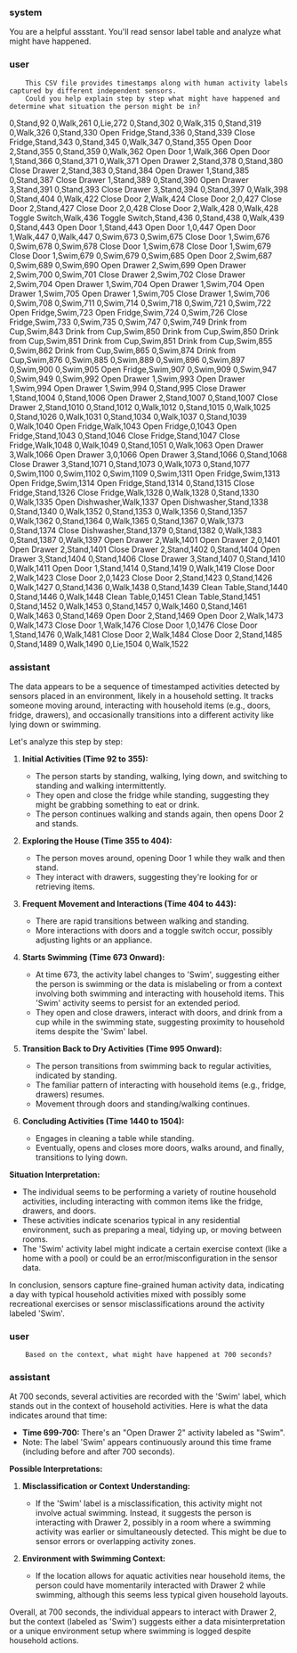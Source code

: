 ### system
You are a helpful assstant. You'll read sensor label table and analyze what might have happened.
### user

        This CSV file provides timestamps along with human activity labels captured by different independent sensors.
        Could you help explain step by step what might have happened and determine what situation the person might be in?
    
0,Stand,92
0,Walk,261
0,Lie,272
0,Stand,302
0,Walk,315
0,Stand,319
0,Walk,326
0,Stand,330
Open Fridge,Stand,336
0,Stand,339
Close Fridge,Stand,343
0,Stand,345
0,Walk,347
0,Stand,355
Open Door 2,Stand,355
0,Stand,359
0,Walk,362
Open Door 1,Walk,366
Open Door 1,Stand,366
0,Stand,371
0,Walk,371
Open Drawer 2,Stand,378
0,Stand,380
Close Drawer 2,Stand,383
0,Stand,384
Open Drawer 1,Stand,385
0,Stand,387
Close Drawer 1,Stand,389
0,Stand,390
Open Drawer 3,Stand,391
0,Stand,393
Close Drawer 3,Stand,394
0,Stand,397
0,Walk,398
0,Stand,404
0,Walk,422
Close Door 2,Walk,424
Close Door 2,0,427
Close Door 2,Stand,427
Close Door 2,0,428
Close Door 2,Walk,428
0,Walk,428
Toggle Switch,Walk,436
Toggle Switch,Stand,436
0,Stand,438
0,Walk,439
0,Stand,443
Open Door 1,Stand,443
Open Door 1,0,447
Open Door 1,Walk,447
0,Walk,447
0,Swim,673
0,Swim,675
Close Door 1,Swim,676
0,Swim,678
0,Swim,678
Close Door 1,Swim,678
Close Door 1,Swim,679
Close Door 1,Swim,679
0,Swim,679
0,Swim,685
Open Door 2,Swim,687
0,Swim,689
0,Swim,690
Open Drawer 2,Swim,699
Open Drawer 2,Swim,700
0,Swim,701
Close Drawer 2,Swim,702
Close Drawer 2,Swim,704
Open Drawer 1,Swim,704
Open Drawer 1,Swim,704
Open Drawer 1,Swim,705
Open Drawer 1,Swim,705
Close Drawer 1,Swim,706
0,Swim,708
0,Swim,711
0,Swim,714
0,Swim,718
0,Swim,721
0,Swim,722
Open Fridge,Swim,723
Open Fridge,Swim,724
0,Swim,726
Close Fridge,Swim,733
0,Swim,735
0,Swim,747
0,Swim,749
Drink from Cup,Swim,843
Drink from Cup,Swim,850
Drink from Cup,Swim,850
Drink from Cup,Swim,851
Drink from Cup,Swim,851
Drink from Cup,Swim,855
0,Swim,862
Drink from Cup,Swim,865
0,Swim,874
Drink from Cup,Swim,876
0,Swim,885
0,Swim,889
0,Swim,896
0,Swim,897
0,Swim,900
0,Swim,905
Open Fridge,Swim,907
0,Swim,909
0,Swim,947
0,Swim,949
0,Swim,992
Open Drawer 1,Swim,993
Open Drawer 1,Swim,994
Open Drawer 1,Swim,994
0,Stand,995
Close Drawer 1,Stand,1004
0,Stand,1006
Open Drawer 2,Stand,1007
0,Stand,1007
Close Drawer 2,Stand,1010
0,Stand,1012
0,Walk,1012
0,Stand,1015
0,Walk,1025
0,Stand,1026
0,Walk,1031
0,Stand,1034
0,Walk,1037
0,Stand,1039
0,Walk,1040
Open Fridge,Walk,1043
Open Fridge,0,1043
Open Fridge,Stand,1043
0,Stand,1046
Close Fridge,Stand,1047
Close Fridge,Walk,1048
0,Walk,1049
0,Stand,1051
0,Walk,1063
Open Drawer 3,Walk,1066
Open Drawer 3,0,1066
Open Drawer 3,Stand,1066
0,Stand,1068
Close Drawer 3,Stand,1071
0,Stand,1073
0,Walk,1073
0,Stand,1077
0,Swim,1100
0,Swim,1102
0,Swim,1109
0,Swim,1311
Open Fridge,Swim,1313
Open Fridge,Swim,1314
Open Fridge,Stand,1314
0,Stand,1315
Close Fridge,Stand,1326
Close Fridge,Walk,1328
0,Walk,1328
0,Stand,1330
0,Walk,1335
Open Dishwasher,Walk,1337
Open Dishwasher,Stand,1338
0,Stand,1340
0,Walk,1352
0,Stand,1353
0,Walk,1356
0,Stand,1357
0,Walk,1362
0,Stand,1364
0,Walk,1365
0,Stand,1367
0,Walk,1373
0,Stand,1374
Close Dishwasher,Stand,1379
0,Stand,1382
0,Walk,1383
0,Stand,1387
0,Walk,1397
Open Drawer 2,Walk,1401
Open Drawer 2,0,1401
Open Drawer 2,Stand,1401
Close Drawer 2,Stand,1402
0,Stand,1404
Open Drawer 3,Stand,1404
0,Stand,1406
Close Drawer 3,Stand,1407
0,Stand,1410
0,Walk,1411
Open Door 1,Stand,1414
0,Stand,1419
0,Walk,1419
Close Door 2,Walk,1423
Close Door 2,0,1423
Close Door 2,Stand,1423
0,Stand,1426
0,Walk,1427
0,Stand,1436
0,Walk,1438
0,Stand,1439
Clean Table,Stand,1440
0,Stand,1446
0,Walk,1448
Clean Table,0,1451
Clean Table,Stand,1451
0,Stand,1452
0,Walk,1453
0,Stand,1457
0,Walk,1460
0,Stand,1461
0,Walk,1463
0,Stand,1469
Open Door 2,Stand,1469
Open Door 2,Walk,1473
0,Walk,1473
Close Door 1,Walk,1476
Close Door 1,0,1476
Close Door 1,Stand,1476
0,Walk,1481
Close Door 2,Walk,1484
Close Door 2,Stand,1485
0,Stand,1489
0,Walk,1490
0,Lie,1504
0,Walk,1522

### assistant
The data appears to be a sequence of timestamped activities detected by sensors placed in an environment, likely in a household setting. It tracks someone moving around, interacting with household items (e.g., doors, fridge, drawers), and occasionally transitions into a different activity like lying down or swimming.

Let's analyze this step by step:

1. **Initial Activities (Time 92 to 355):**
   - The person starts by standing, walking, lying down, and switching to standing and walking intermittently. 
   - They open and close the fridge while standing, suggesting they might be grabbing something to eat or drink.
   - The person continues walking and stands again, then opens Door 2 and stands.

2. **Exploring the House (Time 355 to 404):**
   - The person moves around, opening Door 1 while they walk and then stand. 
   - They interact with drawers, suggesting they're looking for or retrieving items.

3. **Frequent Movement and Interactions (Time 404 to 443):**
   - There are rapid transitions between walking and standing.
   - More interactions with doors and a toggle switch occur, possibly adjusting lights or an appliance.

4. **Starts Swimming (Time 673 Onward):**
   - At time 673, the activity label changes to 'Swim', suggesting either the person is swimming or the data is mislabeling or from a context involving both swimming and interacting with household items. This 'Swim' activity seems to persist for an extended period.
   - They open and close drawers, interact with doors, and drink from a cup while in the swimming state, suggesting proximity to household items despite the 'Swim' label.

5. **Transition Back to Dry Activities (Time 995 Onward):**
   - The person transitions from swimming back to regular activities, indicated by standing. 
   - The familiar pattern of interacting with household items (e.g., fridge, drawers) resumes.
   - Movement through doors and standing/walking continues.

6. **Concluding Activities (Time 1440 to 1504):**
   - Engages in cleaning a table while standing.
   - Eventually, opens and closes more doors, walks around, and finally, transitions to lying down.

**Situation Interpretation:**

- The individual seems to be performing a variety of routine household activities, including interacting with common items like the fridge, drawers, and doors.
- These activities indicate scenarios typical in any residential environment, such as preparing a meal, tidying up, or moving between rooms.
- The 'Swim' activity label might indicate a certain exercise context (like a home with a pool) or could be an error/misconfiguration in the sensor data.

In conclusion, sensors capture fine-grained human activity data, indicating a day with typical household activities mixed with possibly some recreational exercises or sensor misclassifications around the activity labeled 'Swim'.
### user

        Based on the context, what might have happened at 700 seconds?
    
### assistant
At 700 seconds, several activities are recorded with the 'Swim' label, which stands out in the context of household activities. Here is what the data indicates around that time:

- **Time 699-700:** There's an "Open Drawer 2" activity labeled as "Swim".
- Note: The label 'Swim' appears continuously around this time frame (including before and after 700 seconds).

**Possible Interpretations:**

1. **Misclassification or Context Understanding:**
   - If the 'Swim' label is a misclassification, this activity might not involve actual swimming. Instead, it suggests the person is interacting with Drawer 2, possibly in a room where a swimming activity was earlier or simultaneously detected. This might be due to sensor errors or overlapping activity zones.

2. **Environment with Swimming Context:**
   - If the location allows for aquatic activities near household items, the person could have momentarily interacted with Drawer 2 while swimming, although this seems less typical given household layouts.

Overall, at 700 seconds, the individual appears to interact with Drawer 2, but the context (labeled as 'Swim') suggests either a data misinterpretation or a unique environment setup where swimming is logged despite household actions.
